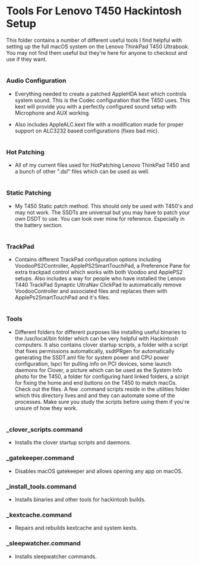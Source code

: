 # Tools For Lenovo T450 Hackintosh Setup

This folder contains a number of different useful tools I find helpful with setting up the full macOS system on the Lenovo ThinkPad T450 Ultrabook. You may not find them useful but they're here for anyone to checkout and use if they want.

#

### Audio Configuration

- Everything needed to create a patched AppleHDA kext which controls system sound. This is the Codec configuration that the T450 uses. This kext will provide you with a perfectly configured sound setup with Microphone and AUX working.

- Also includes AppleALC.kext file with a modification made for proper support on ALC3232 based configurations (fixes bad mic).

#

### Hot Patching

- All of my current files used for HotPatching Lenovo ThinkPad T450 and a bunch of other ".dsl" files which can be used as well. 

#

### Static Patching

- My T450 Static patch method. This should only be used with T450's and may not work. The SSDTs are universal but you may have to patch your own DSDT to use. You can look over mine for reference. Especially in the battery section.

#

### TrackPad

- Contains different TrackPad configuration options including VoodooPS2Controller, ApplePS2SmartTouchPad, a Preference Pane for extra trackpad control which works with both Voodoo and ApplePS2 setups. Also includes a way for people who have installed the Lenovo T440 TrackPad Synaptic UltraNav ClickPad to automatically remove VoodooController and associated files and replaces them with ApplePs2SmartTouchPad and it's files.

#

### Tools

- Different folders for different purposes like installing useful binaries to the /usr/local/bin folder which can be very helpful with Hackintosh computers. It also contains clover startup scripts, a folder with a script that fixes permissions automatically, ssdtPRgen for automatically generating the SSDT.aml file for system power and CPU power configuration, lspci for pulling info on PCI devices, some launch daemons for Clover, a picture which can be used as the System Info photo for the T450, a folder for configuring hard linked folders, a script for fixing the home and end buttons on the T450 to match macOs. Check out the files. A few .command scripts reside in the utilities folder which this directory lives and and they can automate some of the processes. Make sure you study the scripts before using them if you're unsure of how they work.

#

### _clover_scripts.command

- Installs the clover startup scripts and daemons.

### _gatekeeper.command

- Disables macOS gatekeeper and allows opening any app on macOS.

### _install_tools.command

- Installs binaries and other tools for hackintosh builds.

### _kextcache.command

- Repairs and rebuilds kextcache and system kexts.

### _sleepwatcher.command

- Installs sleepwatcher commands.

